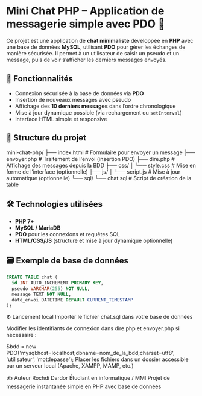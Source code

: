 # Mini Chat PHP – Application de messagerie simple avec PDO 💬

Ce projet est une application de **chat minimaliste** développée en **PHP** avec une base de données **MySQL**, utilisant **PDO** pour gérer les échanges de manière sécurisée. Il permet à un utilisateur de saisir un pseudo et un message, puis de voir s’afficher les derniers messages envoyés.

## 📄 Fonctionnalités

- Connexion sécurisée à la base de données via **PDO**
- Insertion de nouveaux messages avec pseudo
- Affichage des **10 derniers messages** dans l’ordre chronologique
- Mise à jour dynamique possible (via rechargement ou `setInterval`)
- Interface HTML simple et responsive

## 📁 Structure du projet

mini-chat-php/
├── index.html # Formulaire pour envoyer un message
├── envoyer.php # Traitement de l'envoi (insertion PDO)
├── dire.php # Affichage des messages depuis la BDD
├── css/
│ └── style.css # Mise en forme de l’interface (optionnelle)
├── js/
│ └── script.js # Mise à jour automatique (optionnelle)
└── sql/
└── chat.sql # Script de création de la table


## 🛠️ Technologies utilisées

- **PHP 7+**
- **MySQL / MariaDB**
- **PDO** pour les connexions et requêtes SQL
- **HTML/CSS/JS** (structure et mise à jour dynamique optionnelle)

## 🗃️ Exemple de base de données

```sql
CREATE TABLE chat (
  id INT AUTO_INCREMENT PRIMARY KEY,
  pseudo VARCHAR(255) NOT NULL,
  message TEXT NOT NULL,
  date_envoi DATETIME DEFAULT CURRENT_TIMESTAMP
);
```

⚙️ Lancement local
Importer le fichier chat.sql dans votre base de données

Modifier les identifiants de connexion dans dire.php et envoyer.php si nécessaire :

$bdd = new PDO('mysql:host=localhost;dbname=nom_de_la_bdd;charset=utf8', 'utilisateur', 'motdepasse');
Placer les fichiers dans un dossier accessible par un serveur local (Apache, XAMPP, MAMP, etc.)

✍️ Auteur
Rochdi Dardor
Étudiant en informatique / MMI
Projet de messagerie instantanée simple en PHP avec base de données


